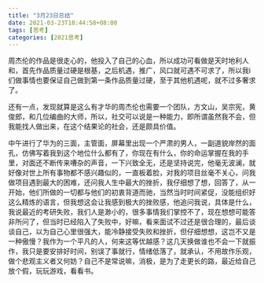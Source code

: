 ```yaml
---
title: "3月23日总结"
date: 2021-03-23T18:44:58+08:00
tags: [思考]
categories: [2021思考]
---
```


周杰伦的作品是很走心的，他投入了自己的心血，所以成功可看做是天时地利人和，首先作品质量过硬是根基，之后机遇，推广，风口就可遇不可求了，所以我i们做事情也要保证自己做到第一条作品质量过硬，至于其他机遇呢，就不过多奢求了。

 

还有一点，发现就算是这么有才华的周杰伦也需要一个团队，方文山，吴宗宪，黄俊郎，和几位编曲的大师，所以，社交可以说是一种能力，即所谓虽然我不会，但我能找人做出来，在这个结果论的社会，还是颇具价值。

 

中午进行了华为的三面，主管面，屏幕里出现一个严肃的男人，一副道貌岸然的面孔，仿佛写着我到这个地位什么都有了，你现在有什么，你的命运掌握在我的手里，对面还不断传来嘈杂的声音，一下兴致全无，还是坚持说完，他毫无波澜，就好像对世上所有事物都不感兴趣似的，一直板着脸，对我的项目丝毫不关心，问我做项目遇到最大的困难，还问我人生中最大的挫折，我仔细想了想，回答了，从一开始，他们所做的一切都与他们的初衷背道而驰，当然当时时间紧促，没能组织好这么精炼的语言，但我想这会让我感到极大的挫败感，他追问我说，具体是什么，我说最近的考研失败，我们人是渺小的，很多事情我们掌控不了，现在想想可能答非所问了，但当时已经陷入了失败中，好嘛，看来面试不过还是很合理的，最后谈谈自己，以为自己心里很强大，能冷静接受失败和挫折，但仔细想想，这岂不又是一种傲慢？我作为一个平凡的人，何来这等优越感？这几天换做谁也不会一下就振作，我只是要安排好时间，别误了事就行，情绪低落了，就承认，不用故作乐观，做个悲观主义者又何妨？自己不是常说嘛，消极，是为了走更长的路，最近给自己放个假，玩玩游戏，看看书。